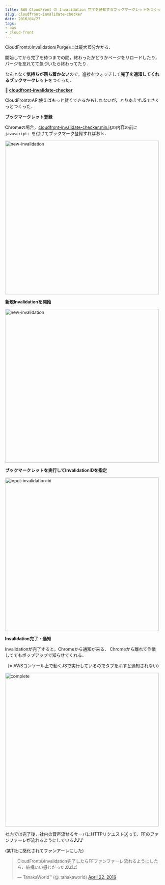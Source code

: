 ```yaml
---
title: AWS CloudFront の Invalidation 完了を通知するブックマークレットをつくった
slug: cloudfront-invalidate-checker
date: 2016/04/27
tags:
- aws
- cloud-front
---
```


CloudFrontのInvalidation(Purge)には最大15分かかる．

開始してから完了を待つまでの間，終わったかどうかページをリロードしたり，パージを忘れてて気づいたら終わってたり．

なんとなく**気持ちが落ち着かない**ので，進捗をウォッチして**完了を通知してくれるブックマークレット**をつくった．

🚀
**<a href="https://github.com/tanakaworld/cloudfront-invalidate-checker" target="_blank">cloudfront-invalidate-checker</a>**

CloudFrontのAPI使えばもっと賢くできるかもしれないが，とりあえずJSでさくっとつくった．

**ブックマークレット登録**

Chromeの場合，<a href="https://github.com/tanakaworld/cloudfront-invalidate-checker/blob/master/cloudfront-invalidate-checker.min.js" target="_blank">cloudfront-invalidate-checker.min.js</a>の内容の前に `javascript: `を付けてブックマーク登録すればおｋ．

<img alt="new-invalidation" src="/blog/cloudfront-invalidate-checker/0-bookmarklet.png" width="500px">

**新規Invalidationを開始**

<img alt="new-invalidation" src="/blog/cloudfront-invalidate-checker/1-new-invalidation.png" width="500px">

**ブックマークレットを実行してInvalidationIDを指定**

<img alt="input-invalidation-id" src="/blog/cloudfront-invalidate-checker/2-input-invalidation-id.png" width="500px">

**Invalidation完了・通知**

Invalidationが完了すると，Chromeから通知が来る．
Chromeから離れて作業しててもポップアップで知らせてくれる．

（※ AWSコンソール上で動くJSで実行しているのでタブを消すと通知されない）

<img alt="complete" src="/blog/cloudfront-invalidate-checker/3-complete.png" width="500px">

社内では完了後，社内の音声流せるサーバにHTTPリクエスト送って，FFのファンファーレが流れるようにしている♪♪♪

(某T社に感化されてファンアーレにした)

<blockquote class="twitter-tweet" data-lang="en"><p lang="ja" dir="ltr">CloudFrontのInvalidation完了したらFFファンファーレ流れるようにしたら、結構いい感じだった♫♫♫</p>&mdash; TanakaWorld™ (@_tanakaworld) <a href="https://twitter.com/_tanakaworld/status/723422341334593536">April 22, 2016</a></blockquote>
<script async src="//platform.twitter.com/widgets.js" charset="utf-8"></script>


